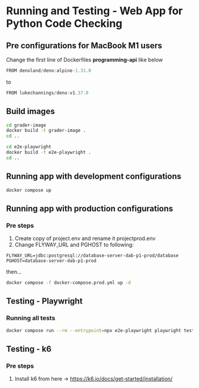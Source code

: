 # Running and Testing - Web App for Python Code Checking

## Pre configurations for MacBook M1 users

Change the first line of Dockerfiles **programming-api** like below

```js
FROM denoland/deno:alpine-1.31.0
```
to
```js
FROM lukechannings/deno:v1.37.0
```

## Build images

```bash
cd grader-image
docker build -t grader-image .
cd ..
```
```bash
cd e2e-playwright
docker build -t e2e-playwright .
cd ..
```
## Running app with development configurations

```bash
docker compose up
```

## Running app with production configurations

### Pre steps
1. Create copy of project.env and rename it projectprod.env
2. Change FLYWAY_URL and PGHOST to following:
 
 ```env
FLYWAY_URL=jdbc:postgresql://database-server-dab-p1-prod/database
PGHOST=database-server-dab-p1-prod
 ```

then...

```bash
docker compose -f docker-compose.prod.yml up -d
```

## Testing - Playwright

### Running all tests

```bash
docker compose run --rm --entrypoint=npx e2e-playwright playwright test
```

## Testing - k6

### Pre steps
1. Install k6 from here -> https://k6.io/docs/get-started/installation/
